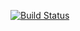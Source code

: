 [![Build Status](https://drone.centralmind.net/api/badges/VolcanoCookies/ciam/status.svg?ref=refs/heads/dev)](https://drone.centralmind.net/VolcanoCookies/ciam)
